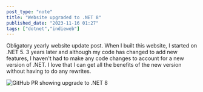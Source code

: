 ```yaml
---
post_type: "note" 
title: "Website upgraded to .NET 8"
published_date: "2023-11-16 01:27"
tags: ["dotnet","indieweb"]
---
```


Obligatory yearly website update post. When I built this website, I started on .NET 5. 3 years later and although my code has changed to add new features, I haven't had to make any code changes to account for a new version of .NET. I love that I can get all the benefits of the new version without having to do any rewrites. 

![GitHub PR showing upgrade to .NET 8](/images/feed/upgrade-dotnet-8.png)

